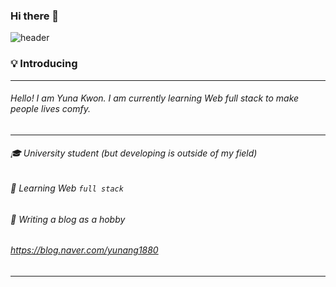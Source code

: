 ### Hi there 👋

![header](https://capsule-render.vercel.app/api?type=soft&color=auto&height=200&section=header&text=Hi%20there!☺️&fontSize=90)

### 💡 Introducing

---

###### Hello!  I am Yuna Kwon. I am currently learning Web full stack to make people lives comfy.
---
###### 🎓 University student (but developing is outside of my field)
###### 🌱 Learning Web `full stack`
###### 📝 Writing a blog as a hobby

###### https://blog.naver.com/yunang1880
---
<!--
**yuna1880/yuna1880** is a ✨ _special_ ✨ repository because its `README.md` (this file) appears on your GitHub profile.



